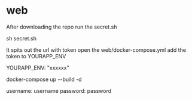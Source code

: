 # web

After downloading the repo
run the secret.sh 


sh secret.sh 


It spits out the url with token
open the web/docker-compose.yml
add the token to YOURAPP_ENV
 
 
 YOURAPP_ENV: "xxxxxx"
 
 docker-compose up --build -d
 
 username: username
 password: password
